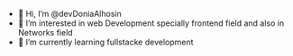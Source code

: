 - 👋 Hi, I’m @devDoniaAlhosin
- 👀 I’m interested in web Development specially frontend field and also in Networks field 
- 🌱 I’m currently learning fullstacke development


